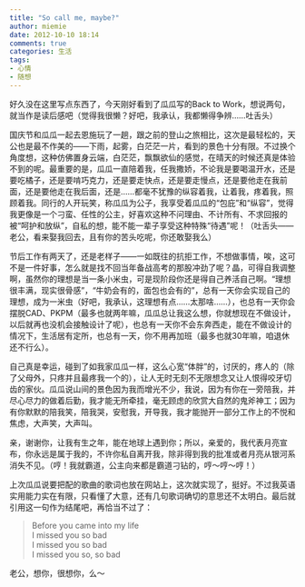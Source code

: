 ```yaml
---
title: "So call me, maybe?"
author: miemie
date: 2012-10-10 18:14
comments: true
categories: 生活
tags:
- 心情
- 随想 
---
```


好久没在这里写点东西了，今天刚好看到了瓜瓜写的Back to Work，想说两句，就当作是读后感吧（觉得我很懒？好吧，我承认，我都懒得争辨……吐舌头）

<!-- more -->

国庆节和瓜瓜一起去恩施玩了一趟，跟之前的登山之旅相比，这次是最轻松的，天公也是最不作美的——下雨，起雾，白茫茫一片，看到的景色十分有限。不过换个角度想，这种仿佛置身云端，白茫茫，飘飘欲仙的感觉，在晴天的时候还真是体验不到的呢。最重要的是，瓜瓜一直陪着我，任我撒娇，不论我是要喝温开水，还是要吃橘子，还是要啃巧克力，还是要走快点，还是要走慢点，还是要他走在我前面，还是要他走在我后面，还是……都毫不犹豫的纵容着我，让着我，疼着我，照顾着我。同行的人开玩笑，称瓜瓜为公子，我享受着瓜瓜的“包庇”和“纵容”，觉得我更像是一个刁蛮、任性的公主，好喜欢这种不问理由、不计所有、不求回报的被“呵护和放纵”，自私的想，能不能一辈子享受这种特殊“待遇”呢！（吐舌头——老公，看来娶我回去，且有你的苦头吃呢，你还敢娶我么）

节后工作有两天了，还是老样子——一如既往的抗拒工作，不想做事情，唉，这可不是一件好事，怎么就是找不回当年备战高考的那股冲劲了呢？晶，可得自我调整啊，虽然你的理想是当一条小米虫，可是现阶段你还是得自己养活自己啊。“理想很丰满，现实很骨感”，“牛奶会有的，面包也会有的”，总有一天你会实现自己的理想，成为一米虫（好吧，我承认，这理想有点……太那啥……），也总有一天你会摆脱CAD、PKPM（最多也就两年嘛，瓜瓜总让我这么想，你就想现在不做设计，以后就再也没机会接触设计了呢），也总有一天你不会东奔西走，能在不做设计的情况下，生活居有定所，也总有一天，你不用再加班（最多也就30年嘛，咱退休还不行么）。

自己真是幸运，碰到了如我家瓜瓜一样，这么心宽“体胖”的，讨厌的，疼人的（除了父母外，只疼并且最疼我一个的），让人无时无刻不无限想念又让人恨得咬牙切齿的家伙。瓜瓜说山间的景色因为我而增光不少，我说，因为有你在一旁陪我，并尽心尽力的做着后勤，我才能无所牵挂，毫无顾虑的欣赏大自然的鬼斧神工；因为有你默默的陪我笑，陪我哭，安慰我，开导我，我才能抛开一部分工作上的不悦和焦虑，大声笑，大声叫。

亲，谢谢你，让我有生之年，能在地球上遇到你；所以，亲爱的，我代表月亮宣布，你永远是属于我的，不许你私自离开我，除非得到我的批准或者月亮从银河系消失不见。（哼！我就霸道，公主向来都是霸道刁钻的，哼～哼～哼！）

上次瓜瓜说要把配的歌曲的歌词也放在网站上，这次就实现了，挺好。不过我英语实用能力实在有限，只看懂了大意，还有几句歌词确切的意思还不太明白。最后就引用这一句作为结尾吧，再恰当不过了：

> Before you came into my life   
> I missed you so bad   
> I missed you so bad   
> I missed you so, so bad   

老公，想你，很想你，么～







